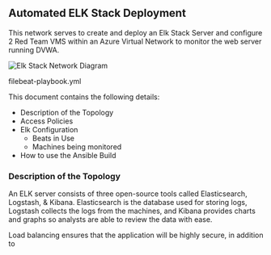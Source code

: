 ## Automated ELK Stack Deployment

This network serves to create and deploy an Elk Stack Server and configure 2 Red Team VMS within an Azure Virtual Network to monitor the web server running DVWA.

![Elk Stack Network Diagram](https://user-images.githubusercontent.com/65696057/94222445-38d71c00-fea2-11ea-8a45-5c6e6871df2f.jpg)

filebeat-playbook.yml

This document contains the following details:
- Description of the Topology
- Access Policies
- Elk Configuration
  - Beats in Use
  - Machines being monitored
- How to use the Ansible Build

### Description of the Topology
An ELK server consists of three open-source tools called Elasticsearch, Logstash, & Kibana. Elasticsearch is the database used for storing logs, Logstash collects the logs from the machines, and Kibana provides charts and graphs so analysts are able to review the data with ease.

Load balancing ensures that the application will be highly secure, in addition to
